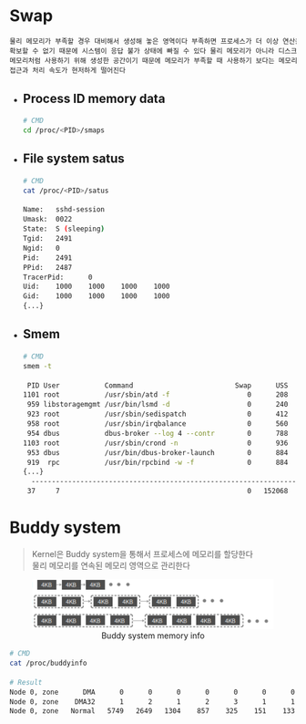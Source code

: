 # Swap
```md
물리 메모리가 부족할 경우 대비해서 생성해 놓은 영역이다 부족하면 프로세스가 더 이상 연산을 위한 공간을
확보할 수 없기 때문에 시스템이 응답 불가 상태에 빠질 수 있다 물리 메모리가 아니라 디스크의 일부분을
메모리처럼 사용하기 위해 생성한 공간이기 때문에 메모리가 부족할 때 사용하기 보다는 메모리에 비해
접근과 처리 속도가 현저하게 떨어진다
```

* ## Process ID memory data
  ```bash
  # CMD
  cd /proc/<PID>/smaps
  ```

* ## File system satus
  ```bash
  # CMD
  cat /proc/<PID>/satus

  Name:   sshd-session
  Umask:  0022
  State:  S (sleeping)
  Tgid:   2491
  Ngid:   0
  Pid:    2491
  PPid:   2487
  TracerPid:      0
  Uid:    1000    1000    1000    1000
  Gid:    1000    1000    1000    1000
  {...}
  ```

* ## Smem
  ```bash
  # CMD
  smem -t

   PID User           Command                         Swap      USS      PSS      RSS
  1101 root           /usr/sbin/atd -f                   0      208      279     2524
   959 libstoragemgmt /usr/bin/lsmd -d                   0      240      286     1900
   923 root           /usr/sbin/sedispatch               0      412      589     3400
   958 root           /usr/sbin/irqbalance               0      560      807     4584
   954 dbus           dbus-broker --log 4 --contr        0      788      852     2936
  1103 root           /usr/sbin/crond -n                 0      936     1033     3676
   953 dbus           /usr/bin/dbus-broker-launch        0      884     1187     4796
   919  rpc           /usr/bin/rpcbind -w -f             0      884     1217      574
  {...}
    ----------------------------------------------------------------------------------
   37     7                                              0   152068   189116   399188
  ```

# Buddy system
> Kernel은 Buddy system을 통해서 프로세스에 메모리를 할당한다  
> 물리 메모리를 연속된 메모리 영역으로 관리한다

<figure align="center">
  <img src="./img/Buddy-system.png" alt="" width=600>
  <figcaption align="center">Buddy system memory info</figcaption>
</figure>

```bash
# CMD
cat /proc/buddyinfo

# Result
Node 0, zone      DMA      0      0      0      0      0      0      0      0      0      1      3
Node 0, zone    DMA32      1      2      1      2      3      1      1      1      3      2    679
Node 0, zone   Normal   5749   2649   1304    857    325    151    133     70     36     53    906
```
